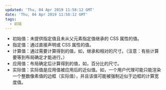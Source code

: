 ```yaml
---
updated: 'Thu, 04 Apr 2019 11:58:12 GMT'
date: 'Thu, 04 Apr 2019 11:58:12 GMT'
tags:
  - 前端
---
```


-   初始值：未提供指定值且未从父元素指定值继承的 CSS 属性的值。
-   指定值：通过直接声明或 CSS 属性的值。
-   计算值：通过需要计算得到的值，如，继承和相对的尺寸。（注意：有些计算要等到布局确定才能进行。）
-   应用值：布局确定后计算得到的值，如，百分比的尺寸。
-   实际值：实际值是应用值被应用后的近似值。如，一个用户代理可能只能渲染一个整数像素值的边框（实际值），并且该值可能被强制近似于边框的计算宽度值。
